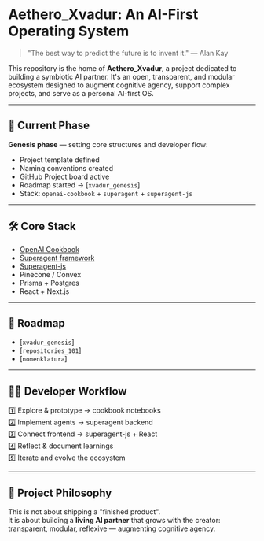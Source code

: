 # Aethero_Xvadur: An AI-First Operating System

> "The best way to predict the future is to invent it." — Alan Kay

This repository is the home of **Aethero_Xvadur**, a project dedicated to building a symbiotic AI partner. It's an open, transparent, and modular ecosystem designed to augment cognitive agency, support complex projects, and serve as a personal AI-first OS.

---

## 🚀 Current Phase

**Genesis phase** — setting core structures and developer flow:

- Project template defined
- Naming conventions created
- GitHub Project board active
- Roadmap started → [`xvadur_genesis`]
- Stack: `openai-cookbook` + `superagent` + `superagent-js`

---

## 🛠️ Core Stack

- [OpenAI Cookbook](https://github.com/openai/openai-cookbook)
- [Superagent framework](https://github.com/homanp/superagent)
- [Superagent-js](https://github.com/homanp/superagent-js)
- Pinecone / Convex
- Prisma + Postgres
- React + Next.js

---

## 🧭 Roadmap

- [`xvadur_genesis`]
- [`repositories_101`]
- [`nomenklatura`]

---

## 🧑‍💻 Developer Workflow

1️⃣ Explore & prototype → cookbook notebooks  
2️⃣ Implement agents → superagent backend  
3️⃣ Connect frontend → superagent-js + React  
4️⃣ Reflect & document learnings  
5️⃣ Iterate and evolve the ecosystem

---

## 🤝 Project Philosophy

This is not about shipping a "finished product".  
It is about building a **living AI partner** that grows with the creator:  
transparent, modular, reflexive — augmenting cognitive agency. 
